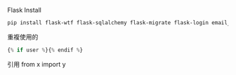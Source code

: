 Flask Install
```bash
pip install flask-wtf flask-sqlalchemy flask-migrate flask-login email_validator 
```

重複使用的
```python
{% if user %}{% endif %}
```

引用
from x import y
